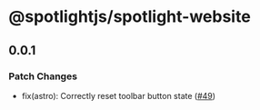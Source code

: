 # @spotlightjs/spotlight-website

## 0.0.1

### Patch Changes

- fix(astro): Correctly reset toolbar button state ([#49](https://github.com/getsentry/spotlight/pull/49))
